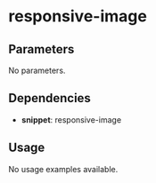 # responsive-image



## Parameters

No parameters.

## Dependencies


- **snippet**: responsive-image


## Usage

No usage examples available.


